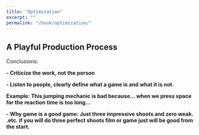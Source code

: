 ```yaml
---
title: "Optimization"
excerpt: ""
permalink: "/book/optimization/"
---
```



## A Playful Production Process

Conclusions:

__- Criticize the work, not the person__

__- Listen to people, clearly define what a game is and what it is not.__

__Example: This jumping mechanic is bad because... when we press space for the reaction time is too long...__

__- Why game is a good game: Just three impressive shoots and zero weak. .etc. if you will do three perfect shoots film or game just will be good from the start.__